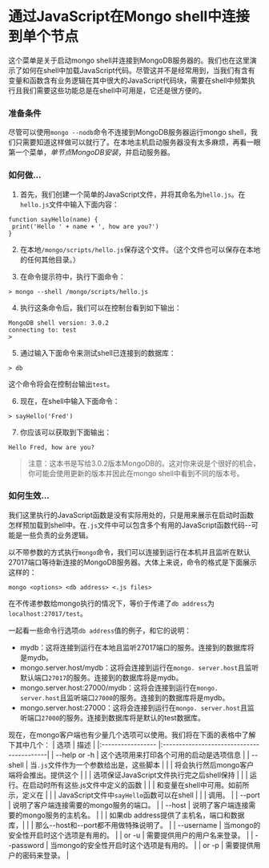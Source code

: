 # 通过JavaScript在Mongo shell中连接到单个节点

这个菜单是关于启动mongo shell并连接到MongoDB服务器的。我们也在这里演示了如何在shell中加载JavaScript代码。尽管这并不是经常用到，当我们有含有变量和函数含有业务逻辑在其中很大的JavaScript代码块，需要在shell中频繁执行且我们需要这些功能总是在shell中可用是，它还是很方便的。


### 准备条件
尽管可以使用`mongo --nodb`命令不连接到MongoDB服务器运行mongo shell，我们只需要知道这样做可以就行了。在本地主机启动服务器没有太多麻烦，再看一眼第一个菜单，_单节点MongoDB安装_，并启动服务器。


### 如何做...
1. 首先，我们创建一个简单的JavaScript文件，并将其命名为`hello.js`。在`hello.js`文件中输入下面内容：
```
function sayHello(name) {
 print('Hello ' + name + ', how are you?')
}
```

2. 在本地`/mongo/scripts/hello.js`保存这个文件。（这个文件也可以保存在本地的任何其他目录。）

3. 在命令提示符中，执行下面命令：
```
> mongo --shell /mongo/scripts/hello.js
```

4. 执行这条命令后，我们可以在控制台看到如下输出：
```
MongoDB shell version: 3.0.2
connecting to: test
>
```

5. 通过输入下面命令来测试shell已连接到的数据库：
```
> db
```
这个命令将会在控制台输出`test`。

6. 现在，在shell中输入下面命令：
```
> sayHello('Fred')
```

7. 你应该可以获取到下面输出：
```
Hello Fred, how are you?
```

> 注意：这本书是写给3.0.2版本MongoDB的。这对你来说是个很好的机会，你可能会使用更新的版本并因此在mongo shell中看到不同的版本号。


### 如何生效...
我们这里执行的JavaScript函数是没有实际用处的，只是用来展示在启动时函数怎样预加载到shell中。在`.js`文件中可以包含多个有用的JavaScript函数代码--可能是一些负责的业务逻辑。

以不带参数的方式执行`mongo`命令，我们可以连接到运行在本机并且监听在默认27017端口等待新连接的MongoDB服务器。大体上来说，命令的格式是下面展示这样的：
```
mongo <options> <db address> <.js files>
```

在不传递参数给mongo执行的情况下，等价于传递了`db address`为`localhost:27017/test`。

一起看一些命令行选项`db address`值的例子，和它的说明：

- mydb：这将连接到运行在本地且监听27017端口的服务。连接到的数据库将是mydb。
- mongo.server.host/mydb：这将会连接到运行在`mongo.
server.host`且监听默认端口`27017`的服务。连接到的数据库将是mydb。
- mongo.server.host:27000/mydb：这将会连接到运行在`mongo.
server.host`且监听端口`27000`的服务。连接到的数据库将是mydb。
- mongo.server.host:27000：这将会连接到运行在`mongo.
server.host`且监听端口`27000`的服务。连接到数据库将是默认的test数据库。

现在，在mongo客户端也有少量几个选项可以使用。我们将在下面的表格中了解下其中几个：
| 选项              | 描述                                      | 
|:----------------- |:------------------------------------------| 
| --help or -h      | 这个选项用来打印各个可用的启动是选项信息  | 
| --shell           | 当`.js`文件作为一个参数给出是，这些脚本   | 
|                   | 将会执行然后mongo客户端将会推出。提供这个 |
|                   | 选项保证JavaScript文件执行完之后shell保持 |
|                   | 运行。在启动时所有这些.js文件中定义的函数 |
|                   | 和变量在shell中可用。如前所示，定义在     |
|                   | JavaScript文件中`sayHello`函数可以在shell |
|                   | 调用。                                    |
| --port            | 说明了客户端连接需要的mongo服务的端口。   |
| --host            | 说明了客户端连接需要的mongo服务的主机名。 |
|                   | 如果db address提供了主机名，端口和数据库，|
|                   | 那么--host和--port都不用做特殊说明了。    |
| --username        | 当mongo的安全性开启时这个选项是有用的。   |
| or -u             | 需要提供用户的用户名来登录。              |
| --password        | 当mongo的安全性开启时这个选项是有用的。   |
| or -p             | 需要提供用户的密码来登录。                |

